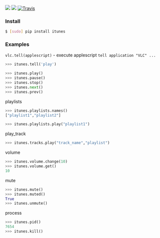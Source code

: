 [![](https://img.shields.io/pypi/pyversions/itunes.svg?longCache=True)](https://pypi.org/pypi/itunes/)
[![](https://img.shields.io/pypi/v/itunes.svg?maxAge=3600)](https://pypi.org/pypi/itunes/)
[![Travis](https://api.travis-ci.org/looking-for-a-job/itunes.py.svg?branch=master)](https://travis-ci.org/looking-for-a-job/itunes.py/)

### Install
```bash
$ [sudo] pip install itunes
```

### Examples
`vlc.tell(applescript)` - execute applescript `tell application "VLC" ...`
```python
>>> itunes.tell('play')
```

```python
>>> itunes.play()
>>> itunes.pause()
>>> itunes.stop()
>>> itunes.next()
>>> itunes.prev()
```

playlists
```python
>>> itunes.playlists.names()
["playlist1","playlist2"]

>>> itunes.playlists.play("playlist1")
```

play_track
```python
>>> itunes.tracks.play("track_name","playlist")
```

volume
```python
>>> itunes.volume.change(10)
>>> itunes.volume.get()
10
```

mute
```python
>>> itunes.mute()
>>> itunes.muted()
True
>>> itunes.unmute()
```


process
```python
>>> itunes.pid()
7654
>>> itunes.kill()
```